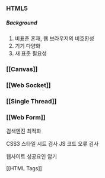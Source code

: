 
### HTML5 
##### Background
1. 비표준 혼재, 웹 브라우저의 비호환성
2. 기기 다양화
3. 새 표준 필요성



### [[Canvas]]
### [[Web Socket]]

### [[Single Thread]]
### [[Web Form]]

검색엔진 최적화

CSS3 스타일 시트 검사
JS 코드 오류 검사

웹사이트 성공요인 암기

[[HTML Tags]]


